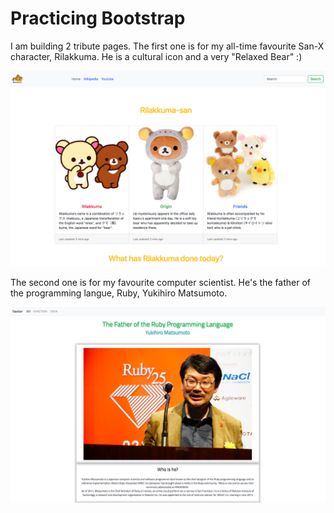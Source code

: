 # Practicing Bootstrap
I am building 2 tribute pages. The first one is for my all-time favourite San-X character, Rilakkuma. He is a cultural icon and a very "Relaxed Bear" :)

![Rilakkuma Tribute Page](./tribute-page/img/read-me-rilakkuma.png)

The second one is for my favourite computer scientist. He's the father of the programming langue, Ruby, Yukihiro Matsumoto.  

![Matz Tribute page](./tribute-matz/img/read-me-matz.png)
